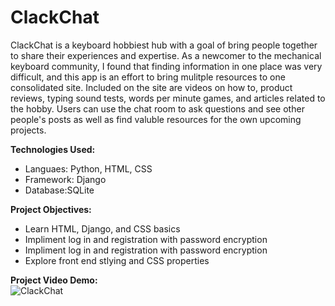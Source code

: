 # ClackChat
ClackChat is a keyboard hobbiest hub with a goal of bring people together to share their experiences and expertise. As a newcomer to the mechanical keyboard community, I found that finding information in one place was very difficult, and this app is an effort to bring mulitple resources to one consolidated site. Included on the site are videos on how to, product reviews, typing sound tests, words per minute games, and articles related to the hobby. Users can use the chat room to ask questions and see other people's posts as well as find valuble resources for the own upcoming projects.</br>

<strong>Technologies Used:</strong></br>
<ul>
  <li>Languaes: Python, HTML, CSS</li>
  <li>Framework: Django </li>
  <li>Database:SQLite</li>
  </ul>
  
<strong>Project Objectives:</strong></br>
<ul>
  <li>Learn HTML, Django, and CSS basics</li>
  <li>Impliment log in and registration with password encryption</li>
  <li>Impliment log in and registration with password encryption</li>
  <li>Explore front end stlying and CSS properties</li>
  </ul>

<strong>Project Video Demo:</strong></br>
![ClackChat]()</br></br>
